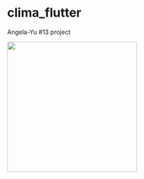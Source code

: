 # clima_flutter

Angela-Yu #13 project

<p align="left">
  <img src="https://im.ezgif.com/tmp/ezgif-1-b6317db175.gif" width="300">
</p>
